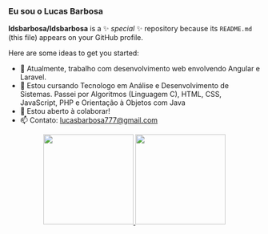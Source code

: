 ### Eu sou o Lucas Barbosa

**ldsbarbosa/ldsbarbosa** is a ✨ _special_ ✨ repository because its `README.md` (this file) appears on your GitHub profile.

Here are some ideas to get you started:

- 🔭 Atualmente, trabalho com desenvolvimento web envolvendo Angular e Laravel.
- 🌱 Estou cursando Tecnologo em Análise e Desenvolvimento de Sistemas. Passei por Algoritmos (Linguagem C), HTML, CSS, JavaScript, PHP e Orientação à Objetos com Java
- 👯 Estou aberto à colaborar!
- 📫 Contato: lucasbarbosa777@gmail.com

<div align="center">
  <a href="https://github.com/ldsbarbosa">
  <img height="180em" src="https://github-readme-stats.vercel.app/api?username=ldsbarbosa&show_icons=true&theme=radical&include_all_commits=true&count_private=true"/>
  <img height="180em" src="https://github-readme-stats.vercel.app/api/top-langs/?username=ldsbarbosa&layout=compact&langs_count=7&theme=radical"/>
</div>
